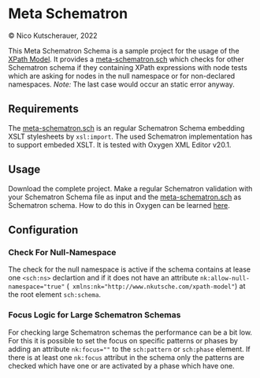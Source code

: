 # Meta Schematron

© Nico Kutscherauer, 2022

This Meta Schematron Schema is a sample project for the usage of the [XPath Model](https://github.com/nkutsche/xpath-model). It provides a [meta-schematron.sch](meta-schematron.sch) which checks for other Schematron schema if they containing XPath expressions with node tests which are asking for nodes in the null namespace or for non-declared namespaces. *Note:* The last case would occur an static error anyway.

## Requirements

The [meta-schematron.sch](meta-schematron.sch) is an regular Schematron Schema embedding XSLT stylesheets by `xsl:import`. The used Schematron implementation has to support embeded XSLT. It is tested with Oxygen XML Editor v20.1. 

## Usage

Download the complete project. Make a regular Schematron validation with your Schematron Schema file as input and the [meta-schematron.sch](meta-schematron.sch) as Schematron schema. How to do this in Oxygen can be learned [here](https://www.oxygenxml.com/doc/versions/24.0/ug-editor/topics/validating-XML-documents-against-schema.html).

## Configuration

### Check For Null-Namespace

The check for the null namespace is active if the schema contains at lease one `<sch:ns>` declartion and if it does not have an attribute `nk:allow-null-namespace="true"` (` xmlns:nk="http://www.nkutsche.com/xpath-model"`) at the root element `sch:schema`.

### Focus Logic for Large Schematron Schemas

For checking large Schematron schemas the performance can be a bit low. For this it is possible to set the focus on specific patterns or phases by adding an attribute `nk:focus=""` to the `sch:pattern` or `sch:phase` element. If there is at least one `nk:focus` attribut in the schema only the patterns are checked which have one or are activated by a phase which have one. 